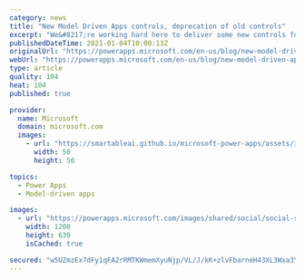 ```yaml
---
category: news
title: "New Model Driven Apps controls, deprecation of old controls"
excerpt: "We&#8217;re working hard here to deliver some new controls for everyone which are more in line with modern web and mobile in mind.  The first two we&#8217;ve been able to deliver as a platform are the Toggle control and Activities calendar."
publishedDateTime: 2021-01-04T10:00:13Z
originalUrl: "https://powerapps.microsoft.com/en-us/blog/new-model-driven-apps-controls-deprecation-of-old-controls/"
webUrl: "https://powerapps.microsoft.com/en-us/blog/new-model-driven-apps-controls-deprecation-of-old-controls/"
type: article
quality: 104
heat: 104
published: true

provider:
  name: Microsoft
  domain: microsoft.com
  images:
    - url: "https://smartableai.github.io/microsoft-power-apps/assets/images/organizations/microsoft.com-50x50.jpg"
      width: 50
      height: 50

topics:
  - Power Apps
  - Model-driven apps

images:
  - url: "https://powerapps.microsoft.com/images/shared/social/social-share-post-ignite.png"
    width: 1200
    height: 630
    isCached: true

secured: "w5UZmzEx7dFy1qFA2rRMTKWmemXyuNjp/VL/J/kK+zlvFbarneH43XL3Wxa3YfI4DzmbaTTXJMBYqz2LQuSChTOwApr63h4eWfJGZCdwMdU+8OojyadT+ii/xH5LQoBHDKDs5791/aGuXdPbRyCTapLo/1+aNdKKWE/FTHbEswXPz7/GHJVOZptvVQLZcS272Haq7jmRlcE8IlHYZ1Q4x0UJzRj4KYYDH/RaeVL2JkiH/QG6mImfbQjCCs7vRqVl2/K8R2TmGbvSorGyft7OWZ0GG2DyJs+MClLsSgdabzzPAaO5NNuuZ7I8BbVvFynZb0d1/9GdTsDnu8aKGerz5RDcy1g1zkkulad6HkD44bc=;P6DsPW5QezcRmZ9t4mLirw=="
---
```


